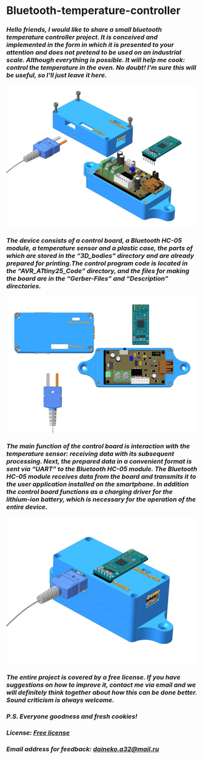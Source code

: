 # Bluetooth-temperature-controller
### *Hello friends, I would like to share a small bluetooth temperature controller project. It is conceived and implemented in the form in which it is presented to your attention and does not pretend to be used on an industrial scale. Although everything is possible. It will help me cook: control the temperature in the oven. No doubt! I'm sure this will be useful, so I'll just leave it here.*
<img src=https://github.com/artemned/Bluetooth-temperature-controller/blob/main/Image/Additional.jpg>

### *The device consists of a control board, a Bluetooth HC-05 module, a temperature sensor and a plastic case, the parts of which are stored in the “3D_bodies” directory and are already prepared for printing.The control program code is located in the “AVR_ATtiny25_Code” directory, and the files for making the board are in the “Gerber-Files” and “Description” directories.*
<img src=https://github.com/artemned/Bluetooth-temperature-controller/blob/main/Image/Base.jpg>

### *The main function of the control board is interaction with the temperature sensor: receiving data with its subsequent processing. Next, the prepared data in a convenient format is sent via “UART” to the Bluetooth HC-05 module. The Bluetooth HC-05 module receives data from the board and transmits it to the user application installed on the smartphone. In addition the control board functions as a charging driver for the lithium-ion battery, which is necessary for the operation of the entire device.*
<img src=https://github.com/artemned/Bluetooth-temperature-controller/blob/main/Image/Base-Additional.jpg>

 ### *The entire project is covered by a free license. If you have suggestions on how to improve it, contact me via email and we will definitely think together about how this can be done better. Sound criticism is always welcome.*
 
### *P.S. Everyone goodness and fresh cookies!*
 
 ### *License: [Free license](https://github.com/artemned/Bluetooth-temperature-controller/blob/main/LICENSE)*
 
 ### *Email address for feedback: daineko.a32@mail.ru*
